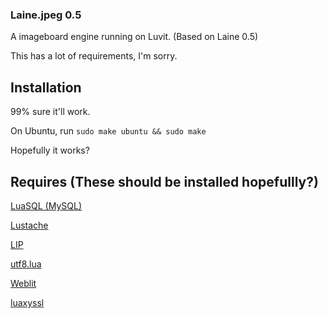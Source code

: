 ### Laine.jpeg 0.5

A imageboard engine running on Luvit. (Based on Laine 0.5)

This has a lot of requirements, I'm sorry.

## Installation

99% sure it'll work.

On Ubuntu, run `sudo make ubuntu && sudo make`

Hopefully it works?

## Requires (These should be installed hopefullly?)

[LuaSQL (MySQL)](https://keplerproject.github.io/luasql/)

[Lustache](https://github.com/Olivine-Labs/lustache)

[LIP](https://github.com/Dynodzzo/Lua_INI_Parser)

[utf8.lua](https://github.com/Stepets/utf8.lua)

[Weblit](https://github.com/creationix/weblit)

[luaxyssl](https://github.com/lilien1010/luaxyssl)
